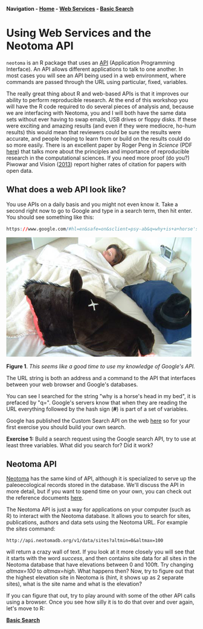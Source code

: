 **Navigation - [Home](../README.md) - [Web Services](../WebServices/WebServices.md) - [Basic Search](../BasicSearches/BasicSearches.md)**

Using Web Services and the Neotoma API
========================================================

`neotoma` is an R package that uses an [API](http://en.wikipedia.org/wiki/Application_programming_interface) (Application Programming Interface).  An API allows different applications to talk to one another.  In most cases you will see an API being used in a web environment, where commands are passed through the URL using particular, fixed, variables.

The really great thing about R and web-based APIs is that it improves our ability to perform reproducible research.  At the end of this workshop you will have the R code required to do several pieces of analysis and, because we are interfacing with Neotoma, you and I will both have the same data sets without ever having to swap emails, USB drives or floppy disks.  If these were exciting and amazing results (and even if they were mediocre, ho-hum results) this would mean that reviewers could be sure the results were accurate, and people hoping to learn from or build on the results could do so more easily.  There is an excellent paper by Roger Peng in *Science* (PDF [here](http://omsj.org/reports/peng%202011.pdf)) that talks more about the principles and importance of reproducible research in the computational sciences.  If you need more proof (do you?) Piwowar and Vision ([2013](https://peerj.com/articles/175/)) report higher rates of citation for papers with open data.

What does a web API look like?
--------------------------------------------------------
You use APIs on a daily basis and you might not even know it.  Take a second right now to go to Google and type in a search term, then hit enter.  You should see something like this:

```r
https://www.google.com/#hl=en&safe=on&sclient=psy-ab&q=why+is+a+horse's+head+in+my+bed%3F&oq=why+is+a+horse's+head+in+my+bed%3F&fp=c5ac5d05622acf2c
```
![Horse head picture](../images/horsehead-6.png)

**Figure 1**. *This seems like a good time to use my knowledge of Google's API.*

The URL string is both an address and a command to the API that interfaces between your web browser and Google's databases.

You can see I searched for the string "why is a horse's head in my bed", it is prefaced by "q=".  Google's servers know that when they are reading the URL everything followed by the hash sign (**#**) is part of a set of variables.

Google has published the Custom Search API on the web [here](https://developers.google.com/custom-search/v1/cse/list) so for your first exercise you should build your own search.

**Exercise 1:** Build a search request using the Google search API, try to use at least three variables.  What did you search for?  Did it work?


Neotoma API
--------------------------------------------------------
[Neotoma](http://www.neotomadb.org) has the same kind of API, although it is specialized to serve up the paleoecological records stored in the database.  We'll discuss the API in more detail, but if you want to spend time on your own, you can check out the reference documents [here](http://api.neotomadb.org/doc/about).

The Neotoma API is just a way for applications on your computer (such as R) to interact with the Neotoma database.  It allows you to search for sites, publications, authors and data sets using the Neotoma URL.  For example the *sites* command:

```
http://api.neotomadb.org/v1/data/sites?altmin=0&altmax=100
```

will return a crazy wall of text.  If you look at it more closely you will see that it starts with the word *success*, and then contains site data for all sites in the Neotoma database that have elevations between 0 and 100ft.  Try changing *altmax=100* to *altmax=high*.  What happens then?  Now, try to figure out that the highest elevation site in Neotoma is (hint, it shows up as 2 separate sites), what is the site name and what is the elevation?

If you can figure that out, try to play around with some of the other API calls using a browser.  Once you see how silly it is to do that over and over again, let's move to R:

**[Basic Search](../BasicSearches/BasicSearches.md)**

